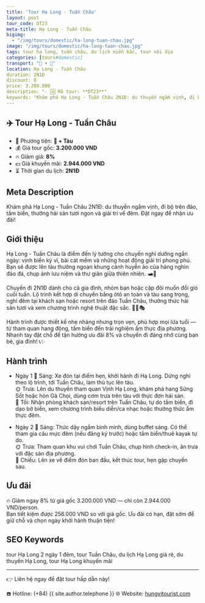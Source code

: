 ```yaml
---
title: 'Tour Hạ Long - Tuần Châu'
layout: post
tour_code: DT23
meta-title: Hạ Long - Tuần Châu
bigimg:
  - "/img/tours/domestic/ha-long-tuan-chau.jpg"
image: "/img/tours/domestic/ha-long-tuan-chau.jpg"
tags: tour hạ long, tuần châu, du lịch miền bắc, tour nội địa
categories: [tours#domestic]
transport: "🚌 + 🚅"
location: Hạ Long - Tuần Châu
duration: 2N1Đ
discount: 8
price: 3.200.000
description: "- 🆔 Mã tour: **DT23**"
keywords: "Khám phá Hạ Long - Tuần Châu 2N1Đ: du thuyền ngắm vịnh, đi bộ trên đảo, tắm biển, thưởng hải sản tươi ngon và giải trí về đêm. Đặt ngay để nhận ưu đãi!"
---
```


## ✈️ Tour Hạ Long - Tuần Châu

- 🚗 Phương tiện: **🚌 + Tàu**
- 💰 Giá tour gốc: **3.200.000 VND**
- 🔥 Giảm giá: **8%**
- 💵 Giá khuyến mãi: **2.944.000 VND**
- ⏳ Thời gian du lịch: **2N1Đ**

## Meta Description
Khám phá Hạ Long - Tuần Châu 2N1Đ: du thuyền ngắm vịnh, đi bộ trên đảo, tắm biển, thưởng hải sản tươi ngon và giải trí về đêm. Đặt ngay để nhận ưu đãi!

## Giới thiệu
Hạ Long - Tuần Châu là điểm đến lý tưởng cho chuyến nghỉ dưỡng ngắn ngày: vịnh biển kỳ vĩ, bãi cát mềm và những hoạt động giải trí phong phú. Bạn sẽ được lên tàu thưởng ngoạn khung cảnh huyền ảo của hàng nghìn đảo đá, chụp ảnh lưu niệm và thư giãn giữa thiên nhiên. 🛥️📸

Chuyến đi 2N1Đ dành cho cả gia đình, nhóm bạn hoặc cặp đôi muốn đổi gió cuối tuần. Lộ trình kết hợp di chuyển bằng ôtô an toàn và tàu sang trọng, nghỉ đêm tại khách sạn hoặc resort trên đảo Tuần Châu, thưởng thức hải sản tươi và xem chương trình nghệ thuật đặc sắc. 🏨🍤🎭

Hành trình được thiết kế nhẹ nhàng nhưng trọn vẹn, phù hợp mọi lứa tuổi — từ tham quan hang động, tắm biển đến trải nghiệm ẩm thực địa phương. Nhanh tay đặt chỗ để tận hưởng ưu đãi 8% và chuyến đi đáng nhớ cùng bạn bè, gia đình! 📞✨

## Hành trình
- Ngày 1
  🌅 Sáng: Xe đón tại điểm hẹn, khởi hành đi Hạ Long. Dừng nghỉ theo lộ trình, tới Tuần Châu, làm thủ tục lên tàu.  
  🌞 Trưa: Lên du thuyền tham quan Vịnh Hạ Long, khám phá hang Sửng Sốt hoặc hòn Gà Chọi, dùng cơm trưa trên tàu với thực đơn hải sản.  
  🌙 Tối: Nhận phòng khách sạn/resort trên Tuần Châu, tự do tắm biển, đi dạo bờ biển, xem chương trình biểu diễn/ca nhạc hoặc thưởng thức ẩm thực đêm.

- Ngày 2
  🌅 Sáng: Thức dậy ngắm bình minh, dùng buffet sáng. Có thể tham gia câu mực đêm (nếu đăng ký trước) hoặc tắm biển/thuê kayak tự do.  
  🌞 Trưa: Tham quan khu vui chơi Tuần Châu, chụp hình check-in, ăn trưa với đặc sản địa phương.  
  🌙 Chiều: Lên xe về điểm đón ban đầu, kết thúc tour, hẹn gặp chuyến sau.

## Ưu đãi
🔥 Giảm ngay 8% từ giá gốc 3.200.000 VND — chỉ còn 2.944.000 VND/person.  
Bạn tiết kiệm được 256.000 VND so với giá gốc. Ưu đãi có hạn, đặt sớm để giữ chỗ và chọn ngày khởi hành thuận tiện!

## SEO Keywords
tour Hạ Long 2 ngày 1 đêm, tour Tuần Châu, du lịch Hạ Long giá rẻ, du thuyền Hạ Long, tour Hạ Long khuyến mãi

---

👉 Liên hệ ngay để đặt tour hấp dẫn này!

☎️ Hotline: (+84) {{ site.author.telephone }}
🌐 Website: [hungvitourist.com](https://hungvitourist.com)

